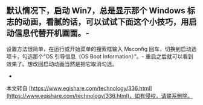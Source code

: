 默认情况下，启动 Win7，总是显示那个 Windows 标志的动画，看腻的话，可以试试下面这个小技巧，用启动信息代替开机画面。-
-
设置方法很简单，在运行或开始菜单的搜索框输入 Msconfig 回车，切换到启动选项卡，勾选那个“OS 引导信息（OS Boot Information）”。-
重启之后就可以看到效果了。想改回启动动画当然是把它取消勾选。

-

本文转自 [https://www.eqishare.com/technology/336.html](https://www.eqishare.com/technology/336.html)，如有侵权，请联系删除。